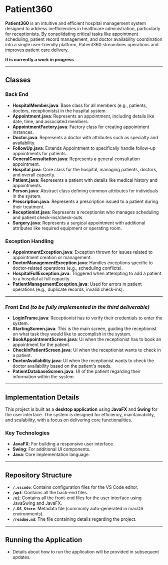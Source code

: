 # Patient360

**Patient360** is an intuitive and efficient hospital management system designed to address inefficiencies in healthcare administration, particularly for receptionists. By consolidating critical tasks like appointment scheduling, patient record management, and doctor availability coordination into a single user-friendly platform, Patient360 streamlines operations and improves patient care delivery.

**It is currently a work in progress**

---

## Classes

### **Back End**

- **HospitalMember.java**: Base class for all members (e.g., patients, doctors, receptionists) in the hospital system.
- **Appointment.java**: Represents an appointment, including details like date, time, and associated members.
- **AppointmentFactory.java**: Factory class for creating appointment instances.
- **Doctor.java**: Represents a doctor with attributes such as specialty and availability.
- **FollowUp.java**: Extends Appointment to specifically handle follow-up appointments for patients.
- **GeneralConsultation.java**: Represents a general consultation appointment.
- **Hospital.java**: Core class for the hospital, managing patients, doctors, and overall capacity.
- **Patient.java**: Represents a patient with details like medical history and appointments.
- **Person.java**: Abstract class defining common attributes for individuals in the system.
- **Prescription.java**: Represents a prescription issued to a patient during their treatment.
- **Receptionist.java**: Represents a receptionist who manages scheduling and patient check-ins/check-outs.
- **Surgery.java**: Represents a surgical appointment with additional attributes like required equipment or operating room.

### **Exception Handling**

- **AppointmentException.java**: Exception thrown for issues related to appointment creation or management.
- **DoctorManagementException.java**: Handles exceptions specific to doctor-related operations (e.g., scheduling conflicts).
- **HospitalFullException.java**: Triggered when attempting to add a patient to a hospital at full capacity.
- **PatientManagementException.java**: Used for errors in patient operations (e.g., duplicate records, invalid check-ins).

---

### **Front End** *(to be fully implemented in the third deliverable)*

- **LoginFrame.java**: Receptionist has to verify their credentials to enter the system.
- **StartingScreen.java**: This is the main screen, guiding the receptionist on what task they would like to accomplish in the system.
- **BookAppointmentScreen.java**: UI when the receptionist has to book an appointment for the patient.
- **CheckInPatientScreen.java**: UI when the receptionist wants to check in a patient.
- **DoctorAvailability.java**: UI when the receptionist wants to check the doctor availability based on the patient's needs.
- **PatientDatabaseScreen.java**: UI of the patient regarding their information within the system.

---

## Implementation Details

This project is built as a **desktop application** using **JavaFX** and **Swing** for the user interface. The system is designed for efficiency, maintainability, and scalability, with a focus on delivering core functionalities.

### **Key Technologies**
- **JavaFX**: For building a responsive user interface.
- **Swing**: For additional UI components.
- **Java**: Core implementation language.

---

## Repository Structure

- **`/.vscode`**: Contains configuration files for the VS Code editor.
- **`/api`**: Contains all the back-end files.
- **`/ui`**: Contains all the front-end files for the user interface using JavaSwing and JavaFX.
- **`/.DS_Store`**: Metadata file (commonly auto-generated in macOS environments).
- **`/readme.md`**: The file containing details regarding the project.

---

## Running the Application

- Details about how to run the application will be provided in subsequent updates.
